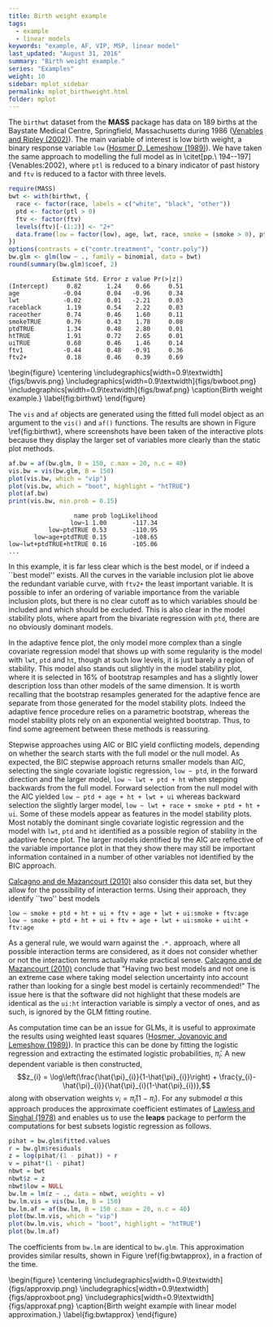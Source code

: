 ```yaml
---
title: Birth weight example
tags:
  - example
  - linear models
keywords: "example, AF, VIP, MSP, linear model"
last_updated: "August 31, 2016"
summary: "Birth weight example."
series: "Examples"
weight: 10
sidebar: mplot_sidebar
permalink: mplot_birthweight.html
folder: mplot
---
```



The `birthwt` dataset from the **MASS** package has data on 189 births at the Baystate Medical Centre, Springfield, Massachusetts during 1986 ([Venables and Ripley (2002)](http://www.springer.com/us/book/9780387954578 "Venables WN, Ripley BD (2002). Modern Applied Statistics with S. Fourth edition. Springer-Verlag, New York.")).  The main variable of  interest is low birth weight, a binary response variable `low` ([Hosmer D, Lemeshow (1989)](http://www.wiley.com/WileyCDA/WileyTitle/productCd-0470582472.html "Hosmer D, Lemeshow S (1989). Applied Logistic Regression. John Wiley & Sons, New York.")).  We have taken the same approach to modelling the full model as in \citet[pp.\ 194--197]{Venables:2002}, where `ptl` is reduced to a binary indicator of past history and `ftv` is reduced to a factor with three levels.

```r
require(MASS)
bwt <- with(birthwt, {
  race <- factor(race, labels = c("white", "black", "other"))
  ptd <- factor(ptl > 0)
  ftv <- factor(ftv)
  levels(ftv)[-(1:2)] <- "2+"
  data.frame(low = factor(low), age, lwt, race, smoke = (smoke > 0), ptd, ht = (ht > 0), ui = (ui > 0), ftv)
})
options(contrasts = c("contr.treatment", "contr.poly"))
bw.glm <- glm(low ~ ., family = binomial, data = bwt)
round(summary(bw.glm)$coef, 2)
```

```
            Estimate Std. Error z value Pr(>|z|)
(Intercept)     0.82       1.24    0.66     0.51
age            -0.04       0.04   -0.96     0.34
lwt            -0.02       0.01   -2.21     0.03
raceblack       1.19       0.54    2.22     0.03
raceother       0.74       0.46    1.60     0.11
smokeTRUE       0.76       0.43    1.78     0.08
ptdTRUE         1.34       0.48    2.80     0.01
htTRUE          1.91       0.72    2.65     0.01
uiTRUE          0.68       0.46    1.46     0.14
ftv1           -0.44       0.48   -0.91     0.36
ftv2+           0.18       0.46    0.39     0.69
```

\begin{figure}
\centering
\includegraphics[width=0.9\textwidth]{figs/bwvis.png}
\includegraphics[width=0.9\textwidth]{figs/bwboot.png}
\includegraphics[width=0.9\textwidth]{figs/bwaf.png}
\caption{Birth weight example.}
\label{fig:birthwt}
\end{figure}

The `vis` and `af` objects are generated using the fitted full model object as an argument to the `vis()` and `af()` functions.  The results are shown in Figure \ref{fig:birthwt}, where screenshots have been taken of the interactive plots because they display the larger set of variables more clearly than the static plot methods.

```r
af.bw = af(bw.glm, B = 150, c.max = 20, n.c = 40)
vis.bw = vis(bw.glm, B = 150)
plot(vis.bw, which = "vip")
plot(vis.bw, which = "boot", highlight = "htTRUE")
plot(af.bw)
print(vis.bw, min.prob = 0.15)
```

```
                  name prob logLikelihood
                 low~1 1.00       -117.34
           low~ptdTRUE 0.53       -110.95
       low~age+ptdTRUE 0.15       -108.65
low~lwt+ptdTRUE+htTRUE 0.16       -105.06
...
```

In this example, it is far less clear which is the best model, or if indeed a ``best model'' exists.  All the curves in the variable inclusion plot lie above the redundant variable curve, with `ftv2+` the least important variable.  It is possible to infer an ordering of variable importance from the variable inclusion plots, but there is no clear cutoff as to which variables should be included and which should be excluded.  This is also clear in the model stability plots, where apart from the bivariate regression with `ptd`, there are no obviously dominant models. 

In the adaptive fence plot, the only model more complex than a single covariate regression model that shows up with some regularity is the model with `lwt`, `ptd` and `ht`, though at such low levels, it is just barely a region of stability.  This model also stands out slightly in the model stability plot, where it is selected in 16% of bootstrap resamples and has a slightly lower description loss than other models of the same dimension.  It is worth recalling that the bootstrap resamples generated for the adaptive fence are separate from those generated for the model stability plots.  Indeed the adaptive fence procedure relies on a parametric bootstrap, whereas the model stability plots rely on an exponential weighted bootstrap.  Thus, to find some agreement between these methods is reassuring.

Stepwise approaches using AIC or BIC yield conflicting models, depending on whether the search starts with the full model or the null model.  As expected, the BIC stepwise approach returns smaller models than AIC, selecting the single covariate logistic regression, `low ~ ptd`, in the forward direction and the larger model, `low ~ lwt + ptd + ht` when stepping backwards from the full model.  Forward selection from the null model with the AIC yielded `low ~ ptd + age + ht + lwt + ui` whereas backward selection the slightly larger model, `low ~ lwt + race + smoke + ptd + ht + ui`.   Some of these models appear as features in the model stability plots.  Most notably the dominant single covariate logistic regression and the model with `lwt`, `ptd` and `ht` identified as a possible region of stability in the adaptive fence plot.  The larger models identified by the AIC are reflective of the variable importance plot in that they show there may still be important information contained in a number of other variables not identified by the BIC approach.

[Calcagno and de Mazancourt (2010)](http://www.jstatsoft.org/v34/i12 "Calcagno V, de Mazancourt C (2010). “glmulti: An R Package for Easy Automated Model Selection with (Generalized) Linear Models.” Journal of Statistical Software, 34(12), 1–29.") also consider this data set, but they allow for the possibility of interaction terms.  Using their approach, they identify ``two'' best models

```
low ~ smoke + ptd + ht + ui + ftv + age + lwt + ui:smoke + ftv:age
low ~ smoke + ptd + ht + ui + ftv + age + lwt + ui:smoke + ui:ht + ftv:age
```

As a general rule, we would warn against the `.*.` approach, where all possible interaction terms are considered, as it does not consider whether or not the interaction terms actually make practical sense.  [Calcagno and de Mazancourt (2010)](http://www.jstatsoft.org/v34/i12 "Calcagno V, de Mazancourt C (2010). “glmulti: An R Package for Easy Automated Model Selection with (Generalized) Linear Models.” Journal of Statistical Software, 34(12), 1–29.")  conclude that "Having two best models and not one is an extreme case where taking model selection uncertainty into account rather than looking for a single best model is certainly recommended!"  The issue here is that the software did not highlight that these models are  identical as the `ui:ht` interaction variable is simply a vector of ones, and as such, is ignored by the GLM fitting routine.

As computation time can be an issue for GLMs, it is useful to approximate the results using weighted least squares ([Hosmer, Jovanovic and Lemeshow (1989)](http://doi.org/10.2307/2531779 "Hosmer DW, Jovanovic B, Lemeshow S (1989). “Best Subsets Logistic Regression.” Biometrics, 45(4), 1265–1270.")).  In practice this can be done by fitting the logistic regression and extracting the estimated logistic probabilities, $\hat{\pi}_{i}$.  A new dependent variable is then constructed,
$$z_{i} = \log\left(\frac{\hat{\pi}_{i}}{1-\hat{\pi}_{i}}\right)  + \frac{y_{i}-\hat{\pi}_{i}}{\hat{\pi}_{i}(1-\hat{\pi}_{i})},$$ 
along with observation weights $v_{i}=\hat{\pi}_{i}(1-\hat{\pi}_{i})$. For any submodel $\alpha$ this approach produces the approximate coefficient estimates of [Lawless and Singhal (1978)](http://doi.org/10.2307/2530022 "Lawless JF, Singhal K (1978). “Efficient Screening of Nonnormal Regression Models.” Biometrics, 34(2), 318–327.") and enables us to use the **leaps** package to perform the computations for best subsets logistic regression as follows.

```r
pihat = bw.glm$fitted.values
r = bw.glm$residuals 
z = log(pihat/(1 - pihat)) + r
v = pihat*(1 - pihat)
nbwt = bwt
nbwt$z = z
nbwt$low = NULL
bw.lm = lm(z ~ ., data = nbwt, weights = v)
bw.lm.vis = vis(bw.lm, B = 150)
bw.lm.af = af(bw.lm, B = 150 c.max = 20, n.c = 40)
plot(bw.lm.vis, which = "vip")
plot(bw.lm.vis, which = "boot", highlight = "htTRUE")
plot(bw.lm.af)
```

The coefficients from `bw.lm`  are identical to `bw.glm`.  This approximation provides similar results, shown in Figure \ref{fig:bwtapprox}, in a fraction of the time.

\begin{figure}
\centering
\includegraphics[width=0.9\textwidth]{figs/approxvip.png}
\includegraphics[width=0.9\textwidth]{figs/approxboot.png}
\includegraphics[width=0.9\textwidth]{figs/approxaf.png}
\caption{Birth weight example with linear model approximation.}
\label{fig:bwtapprox}
\end{figure}


